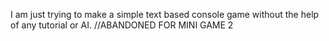 I am just trying to make a simple text based console game without the help of any tutorial or AI. //ABANDONED FOR MINI GAME 2
